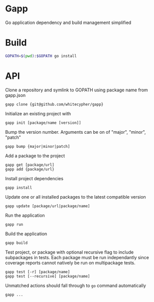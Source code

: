 # Gapp
Go application dependency and build management simplified

# Build
```sh
GOPATH=$(pwd):$GOPATH go install
```

# API

Clone a repository and symlink to GOPATH using package name from gapp.json

	gapp clone {git@github.com/whitecypher/gapp}

Initialize an existing project with

	gapp init [package/name [version]]

Bump the version number. Arguments can be on of "major", "minor", "patch"

	gapp bump {major|minor|patch]

Add a package to the project

	gapp get [package/url]
	gapp add {package/url}

Install project dependencies

	gapp install

Update one or all installed packages to the latest compatible version

	gapp update [package/url|package/name]

Run the application

	gapp run

Build the application

	gapp build

Test project, or package with optional recursive flag to include subpackages in tests.
Each package must be run independantly since coverage reports cannot natively be run on
multipackage tests.

	gapp test [-r] [package/name]
	gapp test [--recursive] [package/name]

Unmatched actions should fall through to `go` command automatically

	gapp ...
